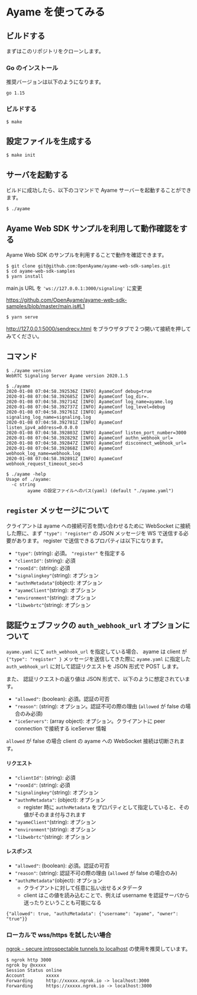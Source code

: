 # Ayame を使ってみる

## ビルドする

まずはこのリポジトリをクローンします。

### Go のインストール

推奨バージョンは以下のようになります。
```
go 1.15
```

### ビルドする

```
$ make
```

## 設定ファイルを生成する

```
$ make init
```

## サーバを起動する

ビルドに成功したら、以下のコマンドで Ayame サーバーを起動することができます。

```
$ ./ayame
```

## Ayame Web SDK サンプルを利用して動作確認をする

Ayame Web SDK のサンプルを利用することで動作を確認できます。

```
$ git clone git@github.com:OpenAyame/ayame-web-sdk-samples.git
$ cd ayame-web-sdk-samples
$ yarn install
```

main.js URL を `'ws://127.0.0.1:3000/signaling'` に変更

https://github.com/OpenAyame/ayame-web-sdk-samples/blob/master/main.js#L1

```
$ yarn serve
```

http://127.0.0.1:5000/sendrecv.html をブラウザタブで２つ開いて接続を押してみてください。


## コマンド

```
$ ./ayame version
WebRTC Signaling Server Ayame version 2020.1.5
```

```
$ ./ayame
2020-01-08 07:04:58.392536Z [INFO] AyameConf debug=true
2020-01-08 07:04:58.392685Z [INFO] AyameConf log_dir=.
2020-01-08 07:04:58.392714Z [INFO] AyameConf log_name=ayame.log
2020-01-08 07:04:58.392737Z [INFO] AyameConf log_level=debug
2020-01-08 07:04:58.392761Z [INFO] AyameConf signaling_log_name=signaling.log
2020-01-08 07:04:58.392781Z [INFO] AyameConf listen_ipv4_address=0.0.0.0
2020-01-08 07:04:58.392803Z [INFO] AyameConf listen_port_number=3000
2020-01-08 07:04:58.392829Z [INFO] AyameConf authn_webhook_url=
2020-01-08 07:04:58.392847Z [INFO] AyameConf disconnect_webhook_url=
2020-01-08 07:04:58.392868Z [INFO] AyameConf webhook_log_name=webhook.log
2020-01-08 07:04:58.392891Z [INFO] AyameConf webhook_request_timeout_sec=5
```

```
$ ./ayame -help
Usage of ./ayame:
  -c string
    	ayame の設定ファイルへのパス(yaml) (default "./ayame.yaml")
```

## `register` メッセージについて

クライアントは ayame への接続可否を問い合わせるために WebSocket に接続した際に、まず `"type": "register"` の JSON メッセージを WS で送信する必要があります。
register で送信できるプロパティは以下になります。

- `"type"`: (string): 必須。 `"register"` を指定する
- `"clientId"`: (string): 必須
- `"roomId"`: (string): 必須
- `"signalingkey"`(string): オプション
- `"authnMetadata"`(object): オプション
- `"ayameClient"`(string): オプション
- `"environment"`(string): オプション
- `"libwebrtc"`(string): オプション

## 認証ウェブフックの `auth_webhook_url` オプションについて

`ayame.yaml` にて `auth_webhook_url` を指定している場合、
ayame は client が `{"type": "register" }` メッセージを送信してきた際に `ayame.yaml` に指定した `auth_webhook_url` に対して認証リクエストを JSON 形式で POST します。

また、 認証リクエストの返り値は JSON 形式で、以下のように想定されています。

- `"allowed"`: (boolean): 必須。認証の可否
- `"reason"`: (string): オプション。認証不可の際の理由 (`allowed` が false の場合のみ必須)
- `"iceServers"`: (array object): オプション。クライアントに peer connection で接続する iceServer 情報

`allowed` が false の場合 client の ayame への WebSocket 接続は切断されます。

#### リクエスト

- `"clientId"`: (string): 必須
- `"roomId"`: (string): 必須
- `"signalingkey"`(string): オプション
- `"authnMetadata"`: (object): オプション
    - register 時に `authnMetadata` をプロパティとして指定していると、その値がそのまま付与されます
- `"ayameClient"`(string): オプション
- `"environment"`(string): オプション
- `"libwebrtc"`(string): オプション

#### レスポンス

- `"allowed"`: (boolean): 必須。認証の可否
- `"reason"`: (string): 認証不可の際の理由 (`allowed` が false の場合のみ)
- `"authzMetadata"`(object): オプション
    - クライアントに対して任意に払い出せるメタデータ
    -  client はこの値を読み込むことで、例えば username を認証サーバから送ったりということも可能になる

```
{"allowed": true, "authzMetadata": {"username": "ayame", "owner": "true"}}
```

### ローカルで wss/https を試したい場合

[ngrok \- secure introspectable tunnels to localhost](https://ngrok.com/) の使用を推奨しています。

```
$ ngrok http 3000
ngrok by @xxxxx
Session Status online
Account        xxxxx
Forwarding     http://xxxxx.ngrok.io -> localhost:3000
Forwarding     https://xxxxx.ngrok.io -> localhost:3000
```

